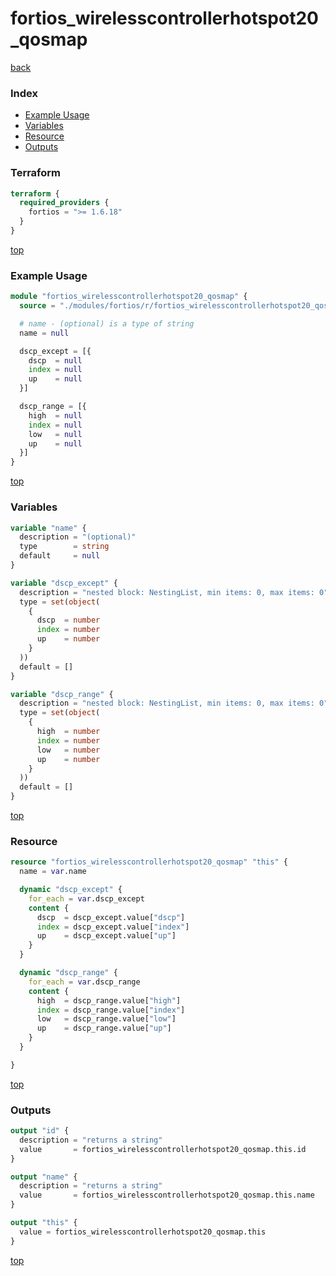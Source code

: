 # fortios_wirelesscontrollerhotspot20_qosmap

[back](../fortios.md)

### Index

- [Example Usage](#example-usage)
- [Variables](#variables)
- [Resource](#resource)
- [Outputs](#outputs)

### Terraform

```terraform
terraform {
  required_providers {
    fortios = ">= 1.6.18"
  }
}
```

[top](#index)

### Example Usage

```terraform
module "fortios_wirelesscontrollerhotspot20_qosmap" {
  source = "./modules/fortios/r/fortios_wirelesscontrollerhotspot20_qosmap"

  # name - (optional) is a type of string
  name = null

  dscp_except = [{
    dscp  = null
    index = null
    up    = null
  }]

  dscp_range = [{
    high  = null
    index = null
    low   = null
    up    = null
  }]
}
```

[top](#index)

### Variables

```terraform
variable "name" {
  description = "(optional)"
  type        = string
  default     = null
}

variable "dscp_except" {
  description = "nested block: NestingList, min items: 0, max items: 0"
  type = set(object(
    {
      dscp  = number
      index = number
      up    = number
    }
  ))
  default = []
}

variable "dscp_range" {
  description = "nested block: NestingList, min items: 0, max items: 0"
  type = set(object(
    {
      high  = number
      index = number
      low   = number
      up    = number
    }
  ))
  default = []
}
```

[top](#index)

### Resource

```terraform
resource "fortios_wirelesscontrollerhotspot20_qosmap" "this" {
  name = var.name

  dynamic "dscp_except" {
    for_each = var.dscp_except
    content {
      dscp  = dscp_except.value["dscp"]
      index = dscp_except.value["index"]
      up    = dscp_except.value["up"]
    }
  }

  dynamic "dscp_range" {
    for_each = var.dscp_range
    content {
      high  = dscp_range.value["high"]
      index = dscp_range.value["index"]
      low   = dscp_range.value["low"]
      up    = dscp_range.value["up"]
    }
  }

}
```

[top](#index)

### Outputs

```terraform
output "id" {
  description = "returns a string"
  value       = fortios_wirelesscontrollerhotspot20_qosmap.this.id
}

output "name" {
  description = "returns a string"
  value       = fortios_wirelesscontrollerhotspot20_qosmap.this.name
}

output "this" {
  value = fortios_wirelesscontrollerhotspot20_qosmap.this
}
```

[top](#index)